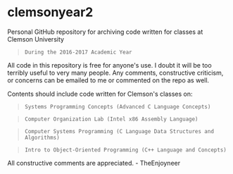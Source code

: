 # clemsonyear2
Personal GitHub repository for archiving code written for classes at Clemson University
  > `During the 2016-2017 Academic Year`

All code in this repository is free for anyone's use. I doubt it will be too terribly useful to very many people.
Any comments, constructive criticism, or concerns can be emailed to me or commented on the repo as well.

Contents should include code written for Clemson's classes on:
  > `Systems Programming Concepts (Advanced C Language Concepts)`
  
  > `Computer Organization Lab (Intel x86 Assembly Language)`
  
  > `Computer Systems Programming (C Language Data Structures and Algorithms)`
  
  > `Intro to Object-Oriented Programming (C++ Language and Concepts)`
  
  All constructive comments are appreciated.
    - TheEnjoyneer
